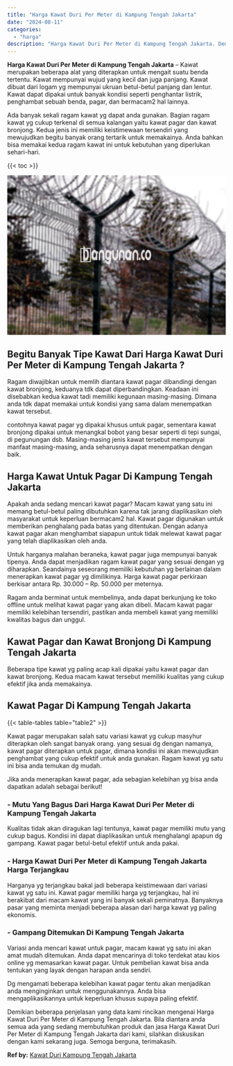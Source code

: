 ```yaml
---
title: "Harga Kawat Duri Per Meter di Kampung Tengah Jakarta"
date: "2024-08-11"
categories: 
  - "harga"
description: "Harga Kawat Duri Per Meter di Kampung Tengah Jakarta. Demikian beberapa penjelasan yang data kami rincikan mengenai Harga Kawat Duri Per Meter di Kampung Ten..."
---
```


**Harga Kawat Duri Per Meter di Kampung Tengah Jakarta** – Kawat merupakan beberapa alat yang diterapkan untuk mengait suatu benda tertentu. Kawat mempunyai wujud yang kecil dan juga panjang. Kawat dibuat dari logam yg mempunyai ukruan betul-betul panjang dan lentur. Kawat dapat dipakai untuk banyak kondisi seperti penghantar listrik, penghambat sebuah benda, pagar, dan bermacam2 hal lainnya.

Ada banyak sekali ragam kawat yg dapat anda gunakan. Bagian ragam kawat yg cukup terkenal di semua kalangan yaitu kawat pagar dan kawat bronjong. Kedua jenis ini memiliki keistimewaan tersendiri yang mewujudkan begitu banyak orang tertarik untuk memakainya. Anda bahkan bisa memakai kedua ragam kawat ini untuk kebutuhan yang diperlukan sehari-hari.

{{< toc >}}

![Harga Kawat Duri Per Meter di Kampung Tengah Jakarta](/images/jual-kawat-murah37.png)

## Begitu Banyak Tipe Kawat Dari Harga Kawat Duri Per Meter di Kampung Tengah Jakarta ?

Ragam diwajibkan untuk memlih diantara kawat pagar dibandingi dengan kawat bronjong, keduanya tdk dapat diperbandingkan. Keadaan ini disebabkan kedua kawat tadi memiliki kegunaan masing-masing. Dimana anda tdk dapat memakai untuk kondisi yang sama dalam menempatkan kawat tersebut.

contohnya kawat pagar yg dipakai khusus untuk pagar, sementara kawat bronjong dipakai untuk menangkal bobot yang besar seperti di tepi sungai, di pegunungan dsb. Masing-masing jenis kawat tersebut mempunyai manfaat masing-masing, anda seharusnya dapat menempatkan dengan baik.

## Harga Kawat Untuk Pagar Di Kampung Tengah Jakarta

Apakah anda sedang mencari kawat pagar? Macam kawat yang satu ini memang betul-betul paling dibutuhkan karena tak jarang diaplikasikan oleh masyarakat untuk keperluan bermacam2 hal. Kawat pagar digunakan untuk memberikan penghalang pada batas yang ditentukan. Dengan adanya kawat pagar akan menghambat siapapun untuk tidak melewat kawat pagar yang telah diaplikasikan oleh anda.

Untuk harganya malahan beraneka, kawat pagar juga mempunyai banyak tipenya. Anda dapat menjadikan ragam kawat pagar yang sesuai dengan yg diharapkan. Seandainya seseorang memiliki kebutuhan yg berlainan dalam menerapkan kawat pagar yg dimilikinya. Harga kawat pagar perkiraan berkisar antara Rp. 30.000 – Rp. 50.000 per meternya.

Ragam anda berminat untuk membelinya, anda dapat berkunjung ke toko offline untuk melihat kawat pagar yang akan dibeli. Macam kawat pagar memiliki kelebihan tersendiri, pastikan anda membeli kawat yang memiliki kwalitas bagus dan unggul.

## Kawat Pagar dan Kawat Bronjong Di Kampung Tengah Jakarta

Beberapa tipe kawat yg paling acap kali dipakai yaitu kawat pagar dan kawat bronjong. Kedua macam kawat tersebut memiliki kualitas yang cukup efektif jika anda memakainya.

## Kawat Pagar Di Kampung Tengah Jakarta

{{< table-tables table="table2" >}}

Kawat pagar merupakan salah satu variasi kawat yg cukup masyhur diterapkan oleh sangat banyak orang. yang sesuai dg dengan namanya, kawat pagar diterapkan untuk pagar, dimana kondisi ini akan mewujudkan penghambat yang cukup efektif untuk anda gunakan. Ragam kawat yg satu ini bisa anda temukan dg mudah.

Jika anda menerapkan kawat pagar, ada sebagian kelebihan yg bisa anda dapatkan adalah sebagai berikut!

### \- Mutu Yang Bagus Dari Harga Kawat Duri Per Meter di Kampung Tengah Jakarta

Kualitas tidak akan diragukan lagi tentunya, kawat pagar memiliki mutu yang cukup bagus. Kondisi ini dapat diaplikasikan untuk menghalangi apapun dg gampang. Kawat pagar betul-betul efektif untuk anda pakai.

### \- Harga Kawat Duri Per Meter di Kampung Tengah Jakarta Harga Terjangkau

Harganya yg terjangkau bakal jadi beberapa keistimewaan dari variasi kawat yg satu ini. Kawat pagar memiliki harga yg terjangkau, hal ini berakibat dari macam kawat yang ini banyak sekali peminatnya. Banyaknya pasar yang meminta menjadi beberapa alasan dari harga kawat yg paling ekonomis.

### \- Gampang Ditemukan Di Kampung Tengah Jakarta

Variasi anda mencari kawat untuk pagar, macam kawat yg satu ini akan amat mudah ditemukan. Anda dapat mencarinya di toko terdekat atau kios online yg memasarkan kawat pagar. Untuk pembelian kawat bisa anda tentukan yang layak dengan harapan anda sendiri.

Dg mengamati beberapa kelebihan kawat pagar tentu akan menjadikan anda menginginkan untuk menggunakannya. Anda bisa mengaplikasikannya untuk keperluan khusus supaya paling efektif.

Demikian beberapa penjelasan yang data kami rincikan mengenai Harga Kawat Duri Per Meter di Kampung Tengah Jakarta. Bila diantara anda semua ada yang sedang membutuhkan produk dan jasa Harga Kawat Duri Per Meter di Kampung Tengah Jakarta dari kami, silahkan diskusikan dengan kami sekarang juga. Semoga berguna, terimakasih.

**Ref by:** [Kawat Duri Kampung Tengah Jakarta](https://id.wikipedia.org/wiki/Kawat)

